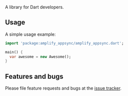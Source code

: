 A library for Dart developers.

## Usage

A simple usage example:

```dart
import 'package:amplify_appsync/amplify_appsync.dart';

main() {
  var awesome = new Awesome();
}
```

## Features and bugs

Please file feature requests and bugs at the [issue tracker][tracker].

[tracker]: http://example.com/issues/replaceme
